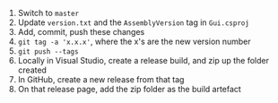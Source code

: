 1. Switch to `master`
1. Update `version.txt` and the `AssemblyVersion` tag in `Gui.csproj`
1. Add, commit, push these changes
1. `git tag -a 'x.x.x'`, where the x's are the new version number
1. `git push --tags`
1. Locally in Visual Studio, create a release build, and zip up the folder created
1. In GitHub, create a new release from that tag
1. On that release page, add the zip folder as the build artefact
